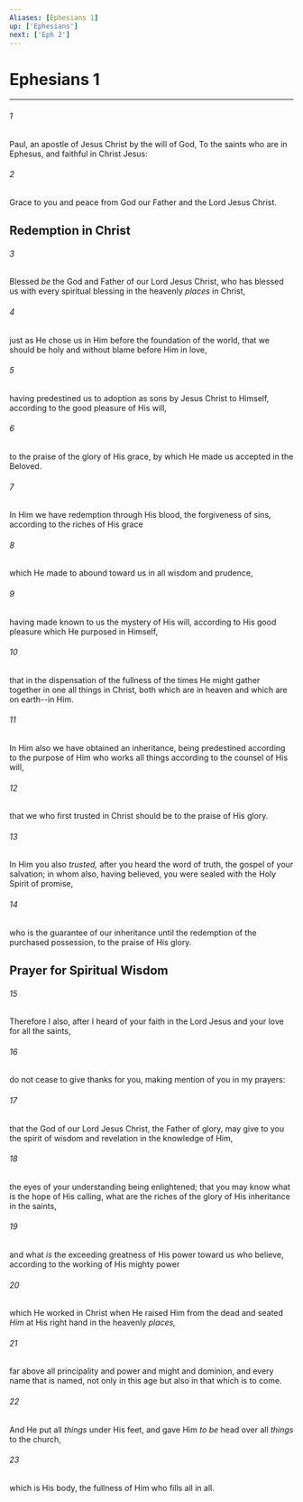```yaml
---
Aliases: [Ephesians 1]
up: ['Ephesians']
next: ['Eph 2']
---
```

# Ephesians 1

***


###### 1 
Paul, an apostle of Jesus Christ by the will of God, To the saints who are in Ephesus, and faithful in Christ Jesus: 

###### 2 
Grace to you and peace from God our Father and the Lord Jesus Christ.

## Redemption in Christ 

###### 3 
Blessed _be_ the God and Father of our Lord Jesus Christ, who has blessed us with every spiritual blessing in the heavenly _places_ in Christ, 

###### 4 
just as He chose us in Him before the foundation of the world, that we should be holy and without blame before Him in love, 

###### 5 
having predestined us to adoption as sons by Jesus Christ to Himself, according to the good pleasure of His will, 

###### 6 
to the praise of the glory of His grace, by which He made us accepted in the Beloved. 

###### 7 
In Him we have redemption through His blood, the forgiveness of sins, according to the riches of His grace 

###### 8 
which He made to abound toward us in all wisdom and prudence, 

###### 9 
having made known to us the mystery of His will, according to His good pleasure which He purposed in Himself, 

###### 10 
that in the dispensation of the fullness of the times He might gather together in one all things in Christ, both which are in heaven and which are on earth--in Him. 

###### 11 
In Him also we have obtained an inheritance, being predestined according to the purpose of Him who works all things according to the counsel of His will, 

###### 12 
that we who first trusted in Christ should be to the praise of His glory. 

###### 13 
In Him you also _trusted,_ after you heard the word of truth, the gospel of your salvation; in whom also, having believed, you were sealed with the Holy Spirit of promise, 

###### 14 
who is the guarantee of our inheritance until the redemption of the purchased possession, to the praise of His glory.

## Prayer for Spiritual Wisdom 

###### 15 
Therefore I also, after I heard of your faith in the Lord Jesus and your love for all the saints, 

###### 16 
do not cease to give thanks for you, making mention of you in my prayers: 

###### 17 
that the God of our Lord Jesus Christ, the Father of glory, may give to you the spirit of wisdom and revelation in the knowledge of Him, 

###### 18 
the eyes of your understanding being enlightened; that you may know what is the hope of His calling, what are the riches of the glory of His inheritance in the saints, 

###### 19 
and what _is_ the exceeding greatness of His power toward us who believe, according to the working of His mighty power 

###### 20 
which He worked in Christ when He raised Him from the dead and seated _Him_ at His right hand in the heavenly _places,_ 

###### 21 
far above all principality and power and might and dominion, and every name that is named, not only in this age but also in that which is to come. 

###### 22 
And He put all _things_ under His feet, and gave Him _to be_ head over all _things_ to the church, 

###### 23 
which is His body, the fullness of Him who fills all in all.
